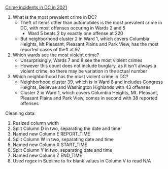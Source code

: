 [Crime incidents in DC in 2021](https://github.com/AishinaShaffer/AU-data-spring2021/blob/main/Crime_Incidents_in_2021-EDITED.csv)

1. What is the most prevalent crime in DC?
   - Theft of items other than automobiles is the most prevalent crime in DC, with most offenses occuring in Wards 2 and 5
     - Ward 5 beats 2 by exactly one offense at 220
   - But neighborhood cluster 2 in Ward 1, which covers Columbia Heights, Mt Pleasant, Pleasant Plains and Park View, has the most reported cases of theft at 97
1. Which wards see the most violent crime?
   - Unsurprisingly, Wards 7 and 8 see the most violent crimes
   - However this count does not include burglary, as it isn't always a violent crime, so there may be variation in the actual number
1. Which neighborhood has the most violent crime in DC?
   - Neighborhood cluster 39, which is in Ward 8 and includes Congress Heights, Bellevue and Washington Highlands with 43 offenses
   - Cluster 2 in Ward 1, which covers Columbia Heights, Mt. Pleasant, Pleasant Plains and Park View, comes in second with 38 reported offenses

Cleaning data:
1. Resized column width
2. Split Column D in two, separating the date and time
3. Named new Column E REPORT_TIME
4. Split Column W in two, separating date and time
5. Named new Column X START_TIME
6. Split Column Y in two, separating date and time
7. Named new Column Z END_TIME
9. Used regex in Sublime to fix blank values in Column V to read N/A
